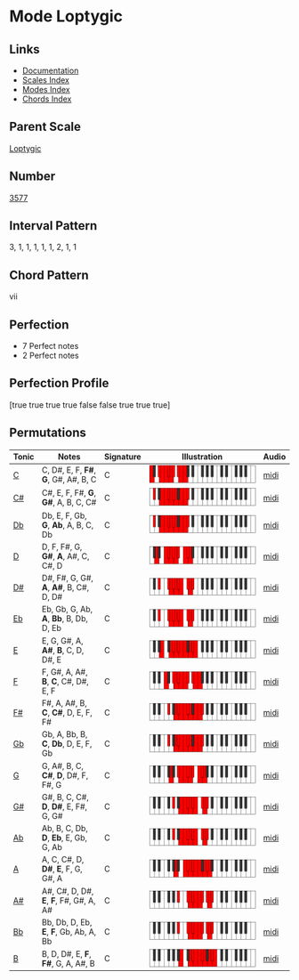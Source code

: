 # Mode Loptygic

## Links

- [Documentation](index.md)
- [Scales Index](Scales.md)
- [Modes Index](Modes.md)
- [Chords Index](Chords.md)

## Parent Scale

[Loptygic](ScaleLoptygic.md)

## Number

[3577](https://ianring.com/musictheory/scales/3577)

## Interval Pattern

3, 1, 1, 1, 1, 1, 2, 1, 1

## Chord Pattern

vii

## Perfection

- 7 Perfect notes
- 2 Perfect notes

## Perfection Profile

[true true true true false false true true true]

## Permutations

| Tonic | Notes | Signature | Illustration | Audio |
|-------|-------|-----------|--------------|-------|
| [C](ModeCNaturalLoptygic.md) | C, D#, E, F, **F#**, **G**, G#, A#, B, C | C | ![CNaturalLoptygic](ModeCNaturalLoptygic.png) | [midi](https://github.com/edipermadi/music/blob/main/docs/ModeCNaturalLoptygic.mid?raw=true) |
| [C#](ModeCSharpLoptygic.md) | C#, E, F, F#, **G**, **G#**, A, B, C, C# | C | ![CSharpLoptygic](ModeCSharpLoptygic.png) | [midi](https://github.com/edipermadi/music/blob/main/docs/ModeCSharpLoptygic.mid?raw=true) |
| [Db](ModeDFlatLoptygic.md) | Db, E, F, Gb, **G**, **Ab**, A, B, C, Db | C | ![DFlatLoptygic](ModeDFlatLoptygic.png) | [midi](https://github.com/edipermadi/music/blob/main/docs/ModeDFlatLoptygic.mid?raw=true) |
| [D](ModeDNaturalLoptygic.md) | D, F, F#, G, **G#**, **A**, A#, C, C#, D | C | ![DNaturalLoptygic](ModeDNaturalLoptygic.png) | [midi](https://github.com/edipermadi/music/blob/main/docs/ModeDNaturalLoptygic.mid?raw=true) |
| [D#](ModeDSharpLoptygic.md) | D#, F#, G, G#, **A**, **A#**, B, C#, D, D# | C | ![DSharpLoptygic](ModeDSharpLoptygic.png) | [midi](https://github.com/edipermadi/music/blob/main/docs/ModeDSharpLoptygic.mid?raw=true) |
| [Eb](ModeEFlatLoptygic.md) | Eb, Gb, G, Ab, **A**, **Bb**, B, Db, D, Eb | C | ![EFlatLoptygic](ModeEFlatLoptygic.png) | [midi](https://github.com/edipermadi/music/blob/main/docs/ModeEFlatLoptygic.mid?raw=true) |
| [E](ModeENaturalLoptygic.md) | E, G, G#, A, **A#**, **B**, C, D, D#, E | C | ![ENaturalLoptygic](ModeENaturalLoptygic.png) | [midi](https://github.com/edipermadi/music/blob/main/docs/ModeENaturalLoptygic.mid?raw=true) |
| [F](ModeFNaturalLoptygic.md) | F, G#, A, A#, **B**, **C**, C#, D#, E, F | C | ![FNaturalLoptygic](ModeFNaturalLoptygic.png) | [midi](https://github.com/edipermadi/music/blob/main/docs/ModeFNaturalLoptygic.mid?raw=true) |
| [F#](ModeFSharpLoptygic.md) | F#, A, A#, B, **C**, **C#**, D, E, F, F# | C | ![FSharpLoptygic](ModeFSharpLoptygic.png) | [midi](https://github.com/edipermadi/music/blob/main/docs/ModeFSharpLoptygic.mid?raw=true) |
| [Gb](ModeGFlatLoptygic.md) | Gb, A, Bb, B, **C**, **Db**, D, E, F, Gb | C | ![GFlatLoptygic](ModeGFlatLoptygic.png) | [midi](https://github.com/edipermadi/music/blob/main/docs/ModeGFlatLoptygic.mid?raw=true) |
| [G](ModeGNaturalLoptygic.md) | G, A#, B, C, **C#**, **D**, D#, F, F#, G | C | ![GNaturalLoptygic](ModeGNaturalLoptygic.png) | [midi](https://github.com/edipermadi/music/blob/main/docs/ModeGNaturalLoptygic.mid?raw=true) |
| [G#](ModeGSharpLoptygic.md) | G#, B, C, C#, **D**, **D#**, E, F#, G, G# | C | ![GSharpLoptygic](ModeGSharpLoptygic.png) | [midi](https://github.com/edipermadi/music/blob/main/docs/ModeGSharpLoptygic.mid?raw=true) |
| [Ab](ModeAFlatLoptygic.md) | Ab, B, C, Db, **D**, **Eb**, E, Gb, G, Ab | C | ![AFlatLoptygic](ModeAFlatLoptygic.png) | [midi](https://github.com/edipermadi/music/blob/main/docs/ModeAFlatLoptygic.mid?raw=true) |
| [A](ModeANaturalLoptygic.md) | A, C, C#, D, **D#**, **E**, F, G, G#, A | C | ![ANaturalLoptygic](ModeANaturalLoptygic.png) | [midi](https://github.com/edipermadi/music/blob/main/docs/ModeANaturalLoptygic.mid?raw=true) |
| [A#](ModeASharpLoptygic.md) | A#, C#, D, D#, **E**, **F**, F#, G#, A, A# | C | ![ASharpLoptygic](ModeASharpLoptygic.png) | [midi](https://github.com/edipermadi/music/blob/main/docs/ModeASharpLoptygic.mid?raw=true) |
| [Bb](ModeBFlatLoptygic.md) | Bb, Db, D, Eb, **E**, **F**, Gb, Ab, A, Bb | C | ![BFlatLoptygic](ModeBFlatLoptygic.png) | [midi](https://github.com/edipermadi/music/blob/main/docs/ModeBFlatLoptygic.mid?raw=true) |
| [B](ModeBNaturalLoptygic.md) | B, D, D#, E, **F**, **F#**, G, A, A#, B | C | ![BNaturalLoptygic](ModeBNaturalLoptygic.png) | [midi](https://github.com/edipermadi/music/blob/main/docs/ModeBNaturalLoptygic.mid?raw=true) |
